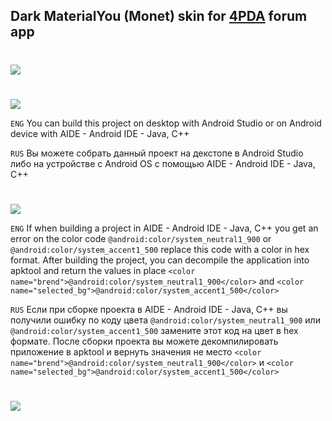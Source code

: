 ## Dark MaterialYou (Monet) skin for [4PDA](https://4pda.to/forum/index.php?showtopic=673755) forum app
#
<img src="https://img.shields.io/badge/MinSDK-31-blue?longCache=true&style=flat">

#
<img src="https://img.shields.io/badge/Compile%20Project-blue?longCache=true&logo=github&labelColor=blue&style=flat">

`ENG`
You can build this project on desktop with Android Studio or on Android device with AIDE - Android IDE - Java, C++

`RUS`
Вы можете собрать данный проект на декстопе в Android Studio либо на устройстве с Android OS с помощью AIDE - Android IDE - Java, C++ 
#
<img src="https://img.shields.io/badge/Troubleshooting-blue?longCache=true&logo=github&labelColor=blue&style=flat">

`ENG`
If when building a project in AIDE - Android IDE - Java, C++ you get an error on the color code `@android:color/system_neutral1_900` or `@android:color/system_accent1_500` replace this code with a color in hex format. After building the project, you can decompile the application into apktool and return the values ​​in place
`<color name="brend">@android:color/system_neutral1_900</color>`
and
`<color name="selected_bg">@android:color/system_accent1_500</color>`

`RUS`
Если при сборке проекта в AIDE - Android IDE - Java, C++ вы получили ошибку по коду цвета `@android:color/system_neutral1_900` или `@android:color/system_accent1_500` замените этот код на цвет в hex формате. После сборки проекта вы можете декомпилировать приложение в apktool и вернуть значения не место
`<color name="brend">@android:color/system_neutral1_900</color>`
и
`<color name="selected_bg">@android:color/system_accent1_500</color>`

#
<a href="https://github.com/PycmShoma/4PDA-DarkMaterialYou-Skin/blob/master/assets/screenshots.md"><img src="https://img.shields.io/badge/Screenshots-blue?longCache=true&logo=github&labelColor=blue&style=flat"> </a>

